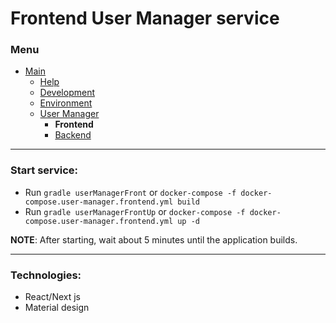 # Frontend User Manager service

### Menu

- [Main](../../README.md)
    - [Help](../../doc/help.md)
    - [Development](../../doc/development.md)
    - [Environment](../../doc/environment.md)
    - [User Manager](common.md)
        - **Frontend**
        - [Backend](backend.md)

---
### Start service:

- Run `gradle userManagerFront` or `docker-compose -f docker-compose.user-manager.frontend.yml build`
- Run `gradle userManagerFrontUp` or `docker-compose -f docker-compose.user-manager.frontend.yml up -d`

**NOTE**:
After starting, wait about 5 minutes until the application builds.

---
### Technologies:
- React/Next js
- Material design
